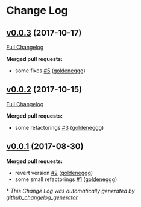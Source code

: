 # Change Log

## [v0.0.3](https://github.com/goldeneggg/capacity_keeper/tree/v0.0.3) (2017-10-17)
[Full Changelog](https://github.com/goldeneggg/capacity_keeper/compare/v0.0.2...v0.0.3)

**Merged pull requests:**

- some fixes [\#5](https://github.com/goldeneggg/capacity_keeper/pull/5) ([goldeneggg](https://github.com/goldeneggg))

## [v0.0.2](https://github.com/goldeneggg/capacity_keeper/tree/v0.0.2) (2017-10-15)
[Full Changelog](https://github.com/goldeneggg/capacity_keeper/compare/v0.0.1...v0.0.2)

**Merged pull requests:**

- some refactorings [\#3](https://github.com/goldeneggg/capacity_keeper/pull/3) ([goldeneggg](https://github.com/goldeneggg))

## [v0.0.1](https://github.com/goldeneggg/capacity_keeper/tree/v0.0.1) (2017-08-30)
**Merged pull requests:**

- revert version [\#2](https://github.com/goldeneggg/capacity_keeper/pull/2) ([goldeneggg](https://github.com/goldeneggg))
- some small refactorings [\#1](https://github.com/goldeneggg/capacity_keeper/pull/1) ([goldeneggg](https://github.com/goldeneggg))



\* *This Change Log was automatically generated by [github_changelog_generator](https://github.com/skywinder/Github-Changelog-Generator)*